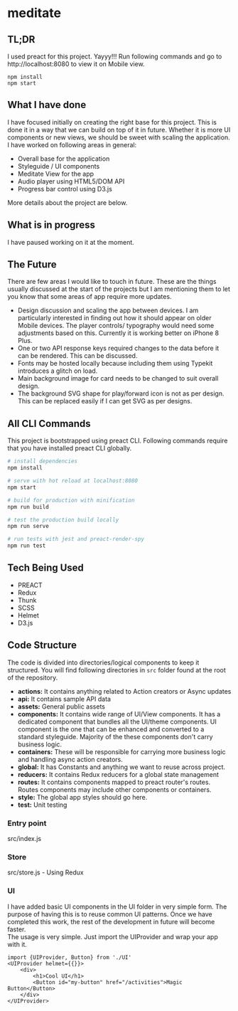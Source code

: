 # meditate

## TL;DR
I used preact for this project. Yayyy!!! Run following commands and go to http://localhost:8080 to view it on Mobile view.
```
npm install
npm start

```

## What I have done
I have focused initially on creating the right base for this project. This is done it in a way that we can build on top of it in future. Whether it is more UI components or new views, we should be sweet with scaling the application. \
I have worked on following areas in general: 
* Overall base for the application 
* Styleguide / UI components
* Meditate View for the app
* Audio player using HTML5/DOM API 
* Progress bar control using D3.js 


More details about the project are below. 

## What is in progress
I have paused working on it at the moment.  

## The Future
There are few areas I would like to touch in future. These are the things usually discussed at the start of the projects but I am mentioning them to let you know that some areas of app require more updates. 

* Design discussion and scaling the app between devices. I am particularly interested in finding out how it should appear on older Mobile devices. The player controls/ typography would need some adjustments based on this. Currently it is working better on iPhone 8 Plus. 
* One or two API response keys required changes to the data before it can be rendered. This can be discussed.
* Fonts may be hosted locally because including them using Typekit introduces a glitch on load. 
* Main background image for card needs to be changed to suit overall design. 
* The background SVG shape for play/forward icon is not as per design. This can be replaced easily if I can get SVG as per designs.

## All CLI Commands
This project is bootstrapped using preact CLI. Following commands require that you have installed preact CLI globally.

``` bash
# install dependencies
npm install

# serve with hot reload at localhost:8080
npm start

# build for production with minification
npm run build

# test the production build locally
npm run serve

# run tests with jest and preact-render-spy 
npm run test
```

## Tech Being Used
* PREACT
* Redux
* Thunk
* SCSS
* Helmet
* D3.js

## Code Structure 
The code is divided into directories/logical components to keep it structured. You will find following directories in `src` folder found at the root of the repository.
* **actions:** It contains anything related to Action creators or Async updates
* **api:** It contains sample API data   
* **assets:** General public assets    
* **components:** It contains wide range of UI/View components. It has a dedicated component that bundles all the UI/theme components. UI component is the one that can be enhanced and converted to a standard styleguide. Majority of the these components don't carry business logic.    
* **containers:** These will be responsible for carrying more business logic and handling async action creators.    
* **global:** It has Constants and anything we want to reuse across project.   
* **reducers:** It contains Redux reducers for a global state management    
* **routes:** It contains components mapped to preact router's routes. Routes components may include other components or containers.   
* **style:** The global app styles should go here.    
* **test:** Unit testing    

### Entry point
src/index.js

### Store 
src/store.js - Using Redux

### UI 
I have added basic UI components in the UI folder in very simple form. The purpose of having this is to reuse common UI patterns. Once we have completed this work, the rest of the development in future will become faster.\
The usage is very simple. Just import the UIProvider and wrap your app with it. 

```
import {UIProvider, Button} from './UI'
<UIProvider helmet={{}}>
    <div>
        <h1>Cool UI</h1>
        <Button id="my-button" href="/activities">Magic Button</Button>
    </div>   
</UIProvider>

```  
